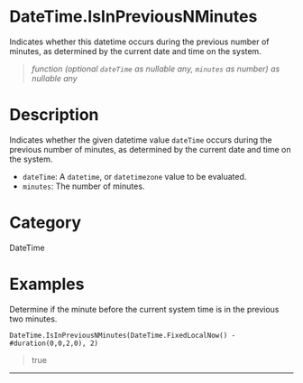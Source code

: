 ﻿# DateTime.IsInPreviousNMinutes
Indicates whether this datetime occurs during the previous number of minutes, as determined by the current date and time on the system.
> _function (optional <code>dateTime</code> as nullable any, <code>minutes</code> as number) as nullable any_
# Description 
Indicates whether the given datetime value <code>dateTime</code> occurs during the previous number of minutes, as determined by the current date and time on the system.
      <ul>
      <li><code>dateTime</code>: A <code>datetime</code>, or <code>datetimezone</code> value to be evaluated.</li>
      <li><code>minutes</code>: The number of minutes.</li>
      </ul>
# Category 
DateTime
# Examples 
Determine if the minute before the current system time is in the previous two minutes.
```
DateTime.IsInPreviousNMinutes(DateTime.FixedLocalNow() - #duration(0,0,2,0), 2)
```
> true
***
